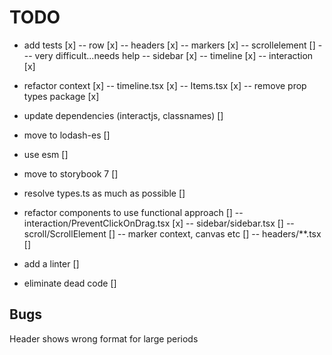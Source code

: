 # TODO

- add tests [x]
  -- row [x]
  -- headers [x]
  -- markers [x]
  -- scrollelement []
  --- very difficult...needs help
  -- sidebar [x]
  -- timeline [x]
  -- interaction [x]
- refactor context [x]
  -- timeline.tsx [x]
  -- Items.tsx [x]
  -- remove prop types package [x]
- update dependencies (interactjs, classnames) []
- move to lodash-es []
- use esm []
- move to storybook 7 []
- resolve types.ts as much as possible []

- refactor components to use functional approach []
  -- interaction/PreventClickOnDrag.tsx [x]
  -- sidebar/sidebar.tsx []
  -- scroll/ScrollElement []
  -- marker context, canvas etc []
  -- headers/\*\*.tsx []
- add a linter []
- eliminate dead code []

## Bugs

Header shows wrong format for large periods
